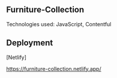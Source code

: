 ## Furniture-Collection
Technologies used: JavaScript, Contentful

## Deployment

[Netlify]

https://furniture-collection.netlify.app/
